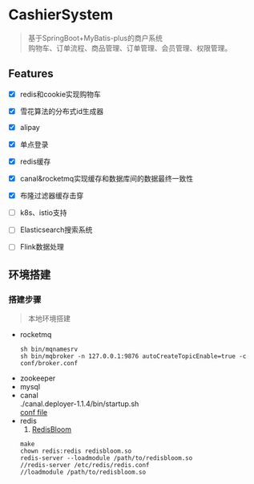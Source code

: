 # CashierSystem
> 基于SpringBoot+MyBatis-plus的商户系统  
> 购物车、订单流程、商品管理、订单管理、会员管理、权限管理。


## Features
- [x] redis和cookie实现购物车
- [x] 雪花算法的分布式id生成器
- [x] alipay
- [x] 单点登录
- [x] redis缓存
- [x] canal&rocketmq实现缓存和数据库间的数据最终一致性
- [x] 布隆过滤器缓存击穿
- [ ] k8s、istio支持
- [ ] Elasticsearch搜索系统
- [ ] Flink数据处理


## 环境搭建

### 搭建步骤

> 本地环境搭建
- rocketmq
  ```
  sh bin/mqnamesrv
  sh bin/mqbroker -n 127.0.0.1:9876 autoCreateTopicEnable=true -c conf/broker.conf
  ```
- zookeeper
- mysql
- canal  
	./canal.deployer-1.1.4/bin/startup.sh  
 	[conf file](https://github.com/tiyh/CashierSystem/tree/master/conf/canal)
- redis  
	1. [RedisBloom](https://github.com/RedisBloom/RedisBloom)
	```
	make
	chown redis:redis redisbloom.so  
	redis-server --loadmodule /path/to/redisbloom.so  
	//redis-server /etc/redis/redis.conf  
	//loadmodule /path/to/redisbloom.so
	```
